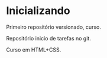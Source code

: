 # Inicializando
 Primeiro repositório versionado, curso.

Repositório inicio de tarefas no git.

Curso em HTML+CSS.
